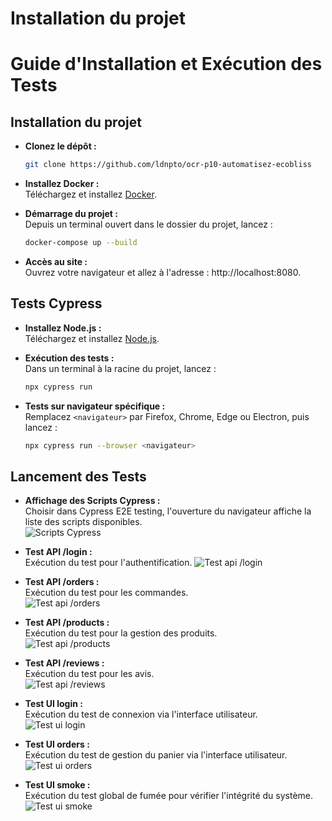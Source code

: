 # Installation du projet

# Guide d'Installation et Exécution des Tests

## Installation du projet

- **Clonez le dépôt :**  
    ```bash
    git clone https://github.com/ldnpto/ocr-p10-automatisez-ecobliss
    ```

- **Installez Docker :**  
    Téléchargez et installez [Docker](https://www.docker.com).

- **Démarrage du projet :**  
    Depuis un terminal ouvert dans le dossier du projet, lancez :
    ```bash
    docker-compose up --build
    ```
    
- **Accès au site :**  
    Ouvrez votre navigateur et allez à l'adresse : http://localhost:8080.

## Tests Cypress

- **Installez Node.js :**  
    Téléchargez et installez [Node.js](https://nodejs.org/en/download/package-manager/current).

- **Exécution des tests :**  
    Dans un terminal à la racine du projet, lancez :
    ```bash
    npx cypress run
    ```
    
- **Tests sur navigateur spécifique :**  
    Remplacez `<navigateur>` par Firefox, Chrome, Edge ou Electron, puis lancez :
    ```bash
    npx cypress run --browser <navigateur>
    ```

## Lancement des Tests

- **Affichage des Scripts Cypress :**  
    Choisir dans Cypress E2E testing, l'ouverture du navigateur affiche la liste des scripts disponibles.  
    ![Scripts Cypress](https://github.com/ldnpto/ocr-p10-automatisez-ecobliss/blob/977d37855b4402b80845a1cd8154431e4920585b/cypress/downloads/cypress-tests.png)

- **Test API /login :**  
    Exécution du test pour l'authentification.
    ![Test api /login](https://github.com/ldnpto/ocr-p10-automatisez-ecobliss/blob/977d37855b4402b80845a1cd8154431e4920585b/cypress/downloads/api-login.png)

- **Test API /orders :**  
    Exécution du test pour les commandes.  
    ![Test api /orders](https://github.com/ldnpto/ocr-p10-automatisez-ecobliss/blob/977d37855b4402b80845a1cd8154431e4920585b/cypress/downloads/api-orders.png)

- **Test API /products :**  
    Exécution du test pour la gestion des produits.  
    ![Test api /products](https://github.com/ldnpto/ocr-p10-automatisez-ecobliss/blob/977d37855b4402b80845a1cd8154431e4920585b/cypress/downloads/api-products.png)

- **Test API /reviews :**  
    Exécution du test pour les avis.  
    ![Test api /reviews](https://github.com/ldnpto/ocr-p10-automatisez-ecobliss/blob/977d37855b4402b80845a1cd8154431e4920585b/cypress/downloads/api-reviews.png)

- **Test UI login :**  
    Exécution du test de connexion via l'interface utilisateur.  
    ![Test ui login](https://github.com/ldnpto/ocr-p10-automatisez-ecobliss/blob/977d37855b4402b80845a1cd8154431e4920585b/cypress/downloads/ui-login.png)

- **Test UI orders :**  
    Exécution du test de gestion du panier via l'interface utilisateur.  
    ![Test ui orders](https://github.com/ldnpto/ocr-p10-automatisez-ecobliss/blob/977d37855b4402b80845a1cd8154431e4920585b/cypress/downloads/ui-panier.png)

- **Test UI smoke :**  
    Exécution du test global de fumée pour vérifier l'intégrité du système.  
    ![Test ui smoke](https://github.com/ldnpto/ocr-p10-automatisez-ecobliss/blob/977d37855b4402b80845a1cd8154431e4920585b/cypress/downloads/ui-smoke.png)